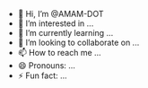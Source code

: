 - 👋 Hi, I’m @AMAM-DOT
- 👀 I’m interested in ...
- 🌱 I’m currently learning ...
- 💞️ I’m looking to collaborate on ...
- 📫 How to reach me ...
- 😄 Pronouns: ...
- ⚡ Fun fact: ...

<!---
AMAM-DOT/AMAM-DOT is a ✨ special ✨ repository because its `README.md` (this file) appears on your GitHub profile.
You can click the Preview link to take a look at your changes.
--->
